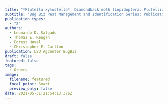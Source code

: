 ```yaml
---
title: "*Plutella xylostella*, Diamondback moth (Lepidoptera: Plutellidae)"
subtitle: "Bug Biz Pest Management and Identification Series: Publication ID 3785."
publication_types:
  - "2"
authors:
  - Leonardo D. Salgado
  - Thomas E. Reagan
  - Forest Huval
  - Christopher E. Carlton
publication: LSU AgCenter BugBiz
draft: false
featured: false
tags:
  - Others
image:
  filename: featured
  focal_point: Smart
  preview_only: false
date: 2021-05-31T21:54:13.376Z
---
```


